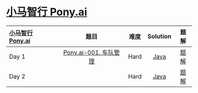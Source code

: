 # [小马智行 Pony.ai](https://leetcode-cn.com/study-plan/ponyai)

|   [小马智行 Pony.ai](https://leetcode-cn.com/study-plan/ponyai)     |   题目     |    难度     |          Solution          |    题解   |
|    :-----     |    :----:    |  :----:      |     :----:        |     :----:        |   
|   Day 1   | [Pony.ai-001. 车队管理](https://leetcode-cn.com/problems/nDTGrx/) | Hard | [Java](./teammanage/Solution.java) |  [题解]() |
|   Day 2   | []() | Hard | [Java](./.java) |  [题解]() |

